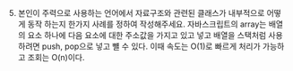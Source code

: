 5) 본인이 주력으로 사용하는 언어에서 자료구조와 관련된 클래스가 내부적으로 어떻게 동작 하는지 한가지 사례를 정하여 작성해주세요.
 자바스크립트의 array는 배열의 요소 하나에 다음 요소에 대한 주소값을 가지고 있고 넣고 배열을 스택처럼 사용하려면 push, pop으로 넣고 뺼 수 있다.
이때 속도는 O(1)로 빠르게 처리가 가능하고 조회는 O(n)이다.